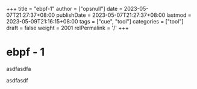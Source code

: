 +++
title = "ebpf-1"
author = ["opsnull"]
date = 2023-05-07T21:27:37+08:00
publishDate = 2023-05-07T21:27:37+08:00
lastmod = 2023-05-09T21:16:15+08:00
tags = ["cue", "tool"]
categories = ["tool"]
draft = false
weight = 2001
relPermalink = '/'
+++

# ebpf - 1

asdfasdfa

asdfasdf
